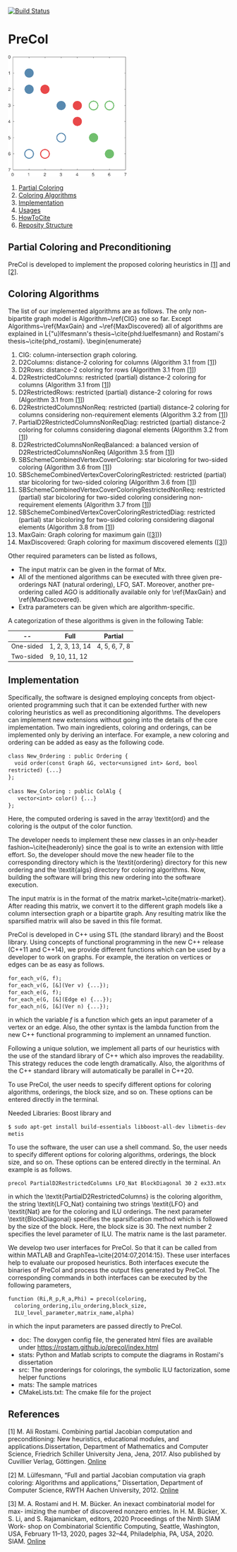 [![Build Status](https://travis-ci.org/rostam/PreCol.svg?branch=master)](https://travis-ci.org/rostam/PreCol)
# PreCol

![PreCol](doc/images/image.png)
 
 1. [Partial Coloring](#precol)
 2. [Coloring Algorithms](#colalg)
 3. [Implementation](#implementation)  
 4. [Usages](#usage) 
 5. [HowToCite](#the-best-source-for-citing-this-work)
 6. [Reposity Structure](#repo)
 &nbsp;

## Partial Coloring and Preconditioning

PreCol is developed to implement the proposed coloring heuristics in [[1]](#1) and [[2]](#2).


## Coloring Algorithms

The list of our implemented algorithms are as follows. The only non-bipartite graph model is Algorithm~\ref{CIG} one so far. Except Algorithms~\ref{MaxGain} and ~\ref{MaxDiscovered} all of algorithms are explained in L{\"u}lfesmann's thesis~\cite{phd:luelfesmann} and Rostami's thesis~\cite{phd_rostami}.
\begin{enumerate}

1. CIG: column-intersection graph coloring.
2. D2Columns: distance-2 coloring for columns (Algorithm 3.1 from [[1]](#1))
3. D2Rows: distance-2 coloring for rows (Algorithm 3.1 from [[1]](#1))
4. D2RestrictedColumns: restricted (partial) distance-2 coloring for columns (Algorithm 3.1 from [[1]](#1))
5. D2RestrictedRows: restricted (partial) distance-2 coloring for rows (Algorithm 3.1 from [[1]](#1))
6. D2RestrictedColumnsNonReq: restricted (partial) distance-2 coloring for columns considering non-requirement elements (Algorithm 3.2 from [[1]](#1))
7. PartialD2RestrictedColumnsNonReqDiag: restricted (partial) distance-2 coloring for columns considering diagonal elements (Algorithm 3.2 from [[1]](#1))
8. D2RestrictedColumnsNonReqBalanced: a balanced version of D2RestrictedColumnsNonReq (Algorithm 3.5 from [[1]](#1))
9. SBSchemeCombinedVertexCoverColoring: star bicoloring for two-sided coloring (Algorithm 3.6 from [[1]](#1))
10. SBSchemeCombinedVertexCoverColoringRestricted: restricted (partial) star bicoloring for two-sided coloring (Algorithm 3.6 from [[1]](#1))
11. SBSchemeCombinedVertexCoverColoringRestrictedNonReq: restricted (partial) star bicoloring for two-sided coloring considering non-requirement elements (Algorithm 3.7 from [[1]](#1))
12. SBSchemeCombinedVertexCoverColoringRestrictedDiag: restricted (partial) star bicoloring for two-sided coloring considering diagonal elements (Algorithm 3.8 from [[1]](#1))
13. MaxGain: Graph coloring for maximum gain ([[3]](#3)))
14. MaxDiscovered: Graph coloring for maximum discovered elements ([[3]](#3))

Other required parameters can be listed as follows,
- The input matrix can be given in the format of Mtx.
- All of the mentioned algorithms can be executed with three given pre-orderings NAT (natural ordering), 
LFO, SAT. Moreover, another pre-ordering called AGO is additionally available only for \ref{MaxGain} and \ref{MaxDiscovered}.
- Extra parameters can be given which are algorithm-specific.


A categorization of these algorithms is given in the following Table:

  --      | Full         | Partial 
----------| ------------ | -------------
One-sided | 1, 2, 3, 13, 14 | 4, 5, 6, 7, 8 
Two-sided | 9, 10, 11, 12 | 


## Implementation
Specifically, the software is designed employing concepts from object-oriented programming
such that it can be extended further with new coloring heuristics as well as preconditioning algorithms.
The developers can implement new extensions without going into the details of the core implementation.
Two main ingredients, coloring and orderings, can be implemented only by deriving an interface.
For example, a new coloring and ordering can be added as easy as the following code.
```
class New_Ordering : public Ordering {
  void order(const Graph &G, vector<unsigned int> &ord, bool restricted) {...}
};

class New_Coloring : public ColAlg {
   vector<int> color() {...}
};
```

Here, the computed ordering is saved in the array \textit{ord} and the coloring is the output
of the color function.

The developer needs to implement these new classes in an only-header fashion~\cite{headeronly}
since the goal is to write an extension with little effort. So, the developer should
move the new header file to the corresponding directory which is the \textit{ordering} directory
for this new ordering and the \textit{algs} directory for coloring algorithms.
Now, building the software will bring this new ordering into the software execution.

The input matrix is in the format of the matrix market~\cite{matrix-market}.
After reading this matrix, we convert it to the different graph models
like a column intersection graph or a bipartite graph.
Any resulting matrix like the sparsified matrix will also be saved in this file format.

PreCol is developed in C++ using STL (the standard library) and
the Boost library. Using concepts of functional programming in the new C++ release (C++11 and C++14),
we provide different functions which can be used 
by a developer to work on graphs. For example, the iteration on vertices
or edges can be as easy as follows.
```
for_each_v(G, f);
for_each_v(G, [&](Ver v) {...});
for_each_e(G, f);
for_each_e(G, [&](Edge e) {...});
for_each_n(G, [&](Ver n) {...});
```
in which the variable $f$ is a function which gets an input parameter of a vertex or an edge.
Also, the other syntax is the lambda function
from the new C++ functional programming to implement an unnamed function.

Following a unique solution, we implement all parts of our heuristics
with the use of the standard library of C++ which also improves the readability.
This strategy reduces the code length dramatically.
Also, the algorithms of the C++ standard library will automatically be parallel in C++20.

To use PreCol, the user needs to specify different
options for coloring algorithms, orderings, the block size, and so on.
These options can be entered directly in the terminal.

Needed Libraries:
Boost library and 
```
$ sudo apt-get install build-essentials libboost-all-dev libmetis-dev metis
```
To use the software, the user can use a shell command.
So, the user needs to specify different
options for coloring algorithms, orderings, the block size, and so on.
These options can be entered directly in the terminal.
An example is as follows.
```
precol PartialD2RestrictedColumns LFO_Nat BlockDiagonal 30 2 ex33.mtx
```
in which the \textit{PartialD2RestrictedColumns} is the coloring algorithm,
the string \textit{LFO\_Nat} containing
two strings \textit{LFO} and \textit{Nat} are for the coloring and ILU orderings.
The next parameter \textit{BlockDiagonal} specifies the sparsification method
which is followed by the size of the block. Here, the block size is $30$.
The next number $2$ specifies the level parameter of ILU.
The matrix name is the last parameter.

We develop two user interfaces for PreCol.
So that it can be called from within MATLAB and GraphTea~\cite{2014:07,2014:15}.
These user interfaces help to evaluate our proposed heuristics.
Both interfaces execute the binaries of PreCol
and process the output files generated by PreCol.
The corresponding commands in both interfaces can be executed by the following parameters,
```
function (Ri,R_p,R_a,Phi) = precol(coloring,
  coloring_ordering,ilu_ordering,block_size,
  ILU_level_parameter,matrix_name,alpha)
```
in which the input parameters are passed directly to PreCol.

- doc: The doxygen config file, the generated html files are available under https://rostam.github.io/precol/index.html
- stats: Python and Matlab scripts to compute the diagrams in Rostami's dissertation
- src: The preorderings for colorings, the symbolic ILU factorization, some helper functions
- mats: The sample matrices
- CMakeLists.txt: The cmake file for the project


## References
<a id="1">[1]</a> 
M. Ali Rostami. Combining partial Jacobian computation and preconditioning: New heuristics, educational modules, 
and applications.Dissertation, Department of Mathematics and Computer Science, 
Friedrich Schiller University Jena, Jena, 2017. Also published by Cuvillier Verlag, Göttingen.
[Online](https://cuvillier.de/en/shop/publications/7637-combining-partial-jacobian-computation-and-preconditioning-new-heuristics-educational-modules-and-applications)

<a id="2">[2]</a> 
M. Lülfesmann, “Full and partial Jacobian computation via graph coloring:
Algorithms and applications,” Dissertation, Department of Computer Science,
RWTH Aachen University, 2012. 
[Online](https://cuvillier.de/de/shop/publications/15-full-and-partial-jacobian-computation-via-graph-coloring-algorithms-and-applications)

<a id="3">[3]</a>
M. A. Rostami and H. M. Bücker. An inexact combinatorial model for max-
imizing the number of discovered nonzero entries. In H. M. Bücker, X. S. Li,
and S. Rajamanickam, editors, 2020 Proceedings of the Ninth SIAM Work-
shop on Combinatorial Scientific Computing, Seattle, Washington, USA,
February 11–13, 2020, pages 32–44, Philadelphia, PA, USA, 2020. SIAM.
[Online](https://doi.org/10.1137/1.9781611976229.4)
